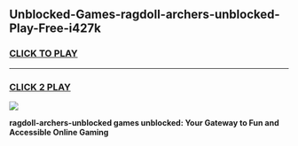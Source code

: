 
## Unblocked-Games-ragdoll-archers-unblocked-Play-Free-i427k
<h3>
<a href="https://premium76.site?title=ragdoll-archers-unblocked&ref=10A">CLICK TO PLAY</a></h3>
<hr>

<h3>
<a href="https://premium76.site?title=ragdoll-archers-unblocked&ref=10A">CLICK 2 PLAY</a>
  
</h3>

<a href="https://premium76.site?title=ragdoll-archers-unblocked&ref=10A"><img src="https://clearcache.store/games.png"></a>


**ragdoll-archers-unblocked games unblocked: Your Gateway to Fun and Accessible Online Gaming**
